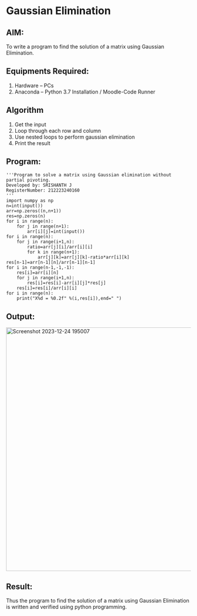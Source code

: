 # Gaussian Elimination

## AIM:
To write a program to find the solution of a matrix using Gaussian Elimination.

## Equipments Required:
1. Hardware – PCs
2. Anaconda – Python 3.7 Installation / Moodle-Code Runner
## Algorithm
1. Get the input
2. Loop through each row and column
3. Use nested loops to perform gaussian elimination
4. Print the result

## Program:
```
'''Program to solve a matrix using Gaussian elimination without partial pivoting.
Developed by: SRISHANTH J
RegisterNumber: 212223240160
'''
import numpy as np
n=int(input())
arr=np.zeros((n,n+1))
res=np.zeros(n)
for i in range(n):
    for j in range(n+1):
        arr[i][j]=int(input())
for i in range(n):
    for j in range(i+1,n): 
        ratio=arr[j][i]/arr[i][i]
        for k in range(n+1):
            arr[j][k]=arr[j][k]-ratio*arr[i][k]
res[n-1]=arr[n-1][n]/arr[n-1][n-1]
for i in range(n-1,-1,-1):
    res[i]=arr[i][n]
    for j in range(i+1,n):
        res[i]=res[i]-arr[i][j]*res[j]
    res[i]=res[i]/arr[i][i]
for i in range(n):
    print("X%d = %0.2f" %(i,res[i]),end=" ")

```

## Output:
<img width="663" alt="Screenshot 2023-12-24 195007" src="https://github.com/srishanth2006/Gaussian/assets/150319470/05b1ec50-7893-4cd7-a55c-d652e7535072">

## Result:
Thus the program to find the solution of a matrix using Gaussian Elimination is written and verified using python programming.


